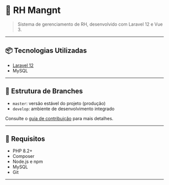 # 🚀 RH Mangnt


> Sistema de gerenciamento de RH, desenvolvido com Laravel 12 e Vue 3.

---

## 📦 Tecnologias Utilizadas

- [Laravel 12](https://laravel.com/)
- MySQL 

---
## 📁 Estrutura de Branches

- `master`: versão estável do projeto (produção)
- `develop`: ambiente de desenvolvimento integrado
<!-- - `feat/nome-da-feature`: branchs para novas funcionalidades -->

Consulte o [guia de contribuição](CONTRIBUTING.md) para mais detalhes.

---

## 🧪 Requisitos

- PHP 8.2+
- Composer
- Node.js e npm
- MySQL
- Git

---

<!-- ## ⚙️ Instalação e Execução (Laravel)

### 1. Clonar o repositório

```bash
git clone https://github.com/seu-usuario/seu-projeto.git
cd seu-projeto -->
